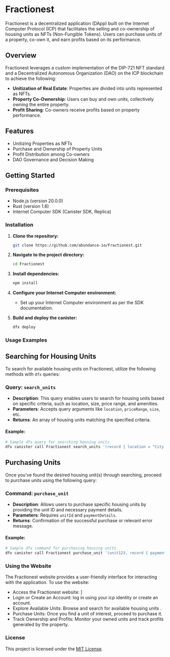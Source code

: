 # Fractionest

Fractionest is a decentralized application (DApp) built on the Internet Computer Protocol (ICP) that facilitates the selling and co-ownership of housing units as NFTs (Non-Fungible Tokens). Users can purchase units of a property, co-own it, and earn profits based on its performance.

## Overview

Fractionest leverages a custom implementation of the DIP-721 NFT standard and a Decentralized Autonomous Organization (DAO) on the ICP blockchain to achieve the following:

- **Unitization of Real Estate**: Properties are divided into units represented as NFTs.
- **Property Co-Ownership**: Users can buy and own units, collectively owning the entire property.
- **Profit Sharing**: Co-owners receive profits based on property performance.

## Features

- Unitizing Properties as NFTs
- Purchase and Ownership of Property Units
- Profit Distribution among Co-owners
- DAO Governance and Decision Making

## Getting Started

### Prerequisites

- Node.js (version 20.0.0)
- Rust (version 1.6)
- Internet Computer SDK (Canister SDK, Replica)

### Installation

1. **Clone the repository:**

   ```bash
   git clone https://github.com/abundance-io/Fractionest.git
   ```

2. **Navigate to the project directory:**

   ```bash
   cd Fractionest
   ```

3. **Install dependencies:**

   ```bash
   npm install
   ```

4. **Configure your Internet Computer environment:**

   - Set up your Internet Computer environment as per the SDK documentation.

5. **Build and deploy the canister:**
   ```bash
   dfx deploy
   ```

### Usage Examples

## Searching for Housing Units

To search for available housing units on Fractionest, utilize the following methods with `dfx` queries:

### Query: `search_units`

- **Description**: This query enables users to search for housing units based on specific criteria, such as location, size, price range, and amenities.
- **Parameters**: Accepts query arguments like `location`, `priceRange`, `size`, etc.
- **Returns**: An array of housing units matching the specified criteria.

#### Example:

```bash
# Sample dfx query for searching housing units
dfx canister call Fractionest search_units '(record { location = "City A"; priceRange = "$100,000 - $200,000"; size = "2 bedrooms"; })'
```

## Purchasing Units

Once you've found the desired housing unit(s) through searching, proceed to purchase units using the following query:

### Command: `purchase_unit`

- **Description**: Allows users to purchase specific housing units by providing the unit ID and necessary payment details.
- **Parameters**: Requires `unitId` and `paymentDetails`.
- **Returns**: Confirmation of the successful purchase or relevant error message.

#### Example:

```bash
# Sample dfx command for purchasing housing units
dfx canister call Fractionest purchase_unit '(unit123, record { paymentMethod = "Credit Card"; amount = "$150,000"; })'
```

### Using the Website

The Fractionest website provides a user-friendly interface for interacting with the application. To use the website:

- Access the Fractionest website: ]
- Login or Create an Account: log in using your icp identity or create an account.
- Explore Available Units: Browse and search for available housing units .
- Purchase Units: Once you find a unit of interest, proceed to purchase it.
- Track Ownership and Profits: Monitor your owned units and track profits generated by the property.

### License

This project is licensed under the [MIT License](LICENSE).
